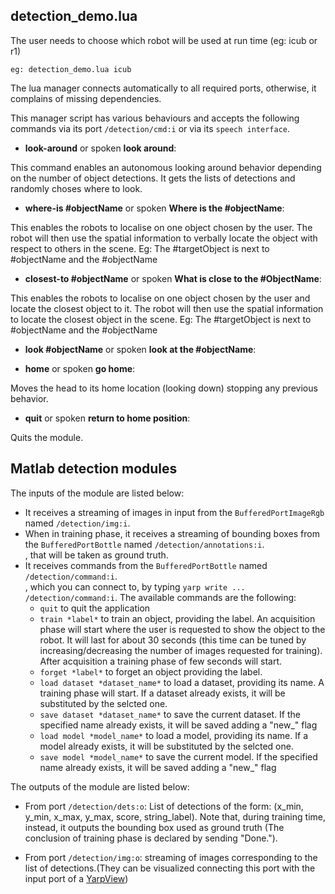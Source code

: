 ## detection_demo.lua

The user needs to choose which robot will be used at run time (eg: icub or r1)
```
eg: detection_demo.lua icub
```
The lua manager connects automatically to all required ports, otherwise, it complains of missing dependencies.

This manager script has various behaviours and accepts the following commands via its port `/detection/cmd:i` or via its `speech interface`.

- **look-around** or spoken **look around**:

This command enables an autonomous looking around behavior depending on the number of object detections. It gets the lists of detections and randomly choses where to look. 

- **where-is #objectName** or spoken **Where is the #objectName**:

This enables the robots to localise on one object chosen by the user. The robot will then use the spatial information to verbally locate the object with respect to others in the scene. Eg: The #targetObject is next to #objectName and the #objectName 

- **closest-to #objectName** or spoken **What is close to the #ObjectName**:

This enables the robots to localise on one object chosen by the user and locate the closest object to it. The robot will then use the spatial information to locate the closest object in the scene. Eg: The #targetObject is next to #objectName and the #objectName 

- **look #objectName** or spoken **look at the #objectName**:

- **home** or spoken **go home**:

Moves the head to its home location (looking down) stopping any previous behavior.

- **quit** or spoken **return to home position**:

Quits the module.

## Matlab detection modules
The inputs of the module are listed below:

* It receives a streaming of images in input from the `BufferedPortImageRgb` named `/detection/img:i`.<br>
* When in training phase, it receives a streaming of bounding boxes from the `BufferedPortBottle` named `/detection/annotations:i`.<br> , that will be taken as ground truth.
* It receives commands from the `BufferedPortBottle` named `/detection/command:i`.<br> , which you can connect to, by typing `yarp write ... /detection/command:i`. The available commands are the following:
    * `quit` to quit the application
    * `train *label*` to train an object, providing the label. An acquisition phase will start where the user is requested to show the object to the robot. It will last for about 30 seconds (this time can be tuned by increasing/decreasing the number of images requested for training). After acquisition a training phase of few seconds will start.
    * `forget *label*` to forget an object providing the label.
    * `load dataset *dataset_name*` to load a dataset, providing its name. A training phase will start. If a dataset already exists, it will be substituted by the selcted one.
    * `save dataset *dataset_name*` to save the current dataset. If the specified name already exists, it will be saved adding a "new_" flag
    * `load model *model_name*` to load a model, providing its name. If a model already exists, it will be substituted by the selcted one.
    * `save model *model_name*` to save the current model. If the specified name already exists, it will be saved adding a "new_" flag

The outputs of the module are listed below:

* From port `/detection/dets:o`: List of detections of the form: (x_min, y_min, x_max, y_max, score, string_label). Note that, during training time, instead, it outputs the bounding box used as ground truth (The conclusion of training phase is declared by sending "Done.").

* From port `/detection/img:o`: streaming of images corresponding to the list of detections.(They can be visualized connecting this port with the input port of a [YarpView](http://www.yarp.it/yarpview.html))


